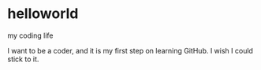 # helloworld
my coding life

I want to be a coder, and it is my first step on learning GitHub. I wish I could stick to it.
